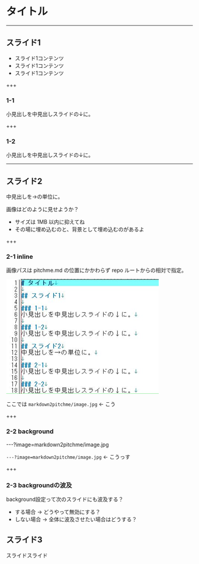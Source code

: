# タイトル

---

## スライド1
- スライド1コンテンツ
- スライド1コンテンツ
- スライド1コンテンツ

+++

### 1-1
小見出しを中見出しスライドの↓に。

+++

### 1-2
小見出しを中見出しスライドの↓に。

---

## スライド2
中見出しを→の単位に。

画像はどのように見せようか？

- サイズは 1MB 以内に抑えてね
- その場に埋め込むのと、背景として埋め込むのがあるよ

+++

### 2-1 inline
画像パスは pitchme.md の位置にかかわらず repo ルートからの相対で指定。

![image.jpg](markdown2pitchme/image.jpg)

ここでは `markdown2pitchme/image.jpg` ← こう

+++

### 2-2 background
---?image=markdown2pitchme/image.jpg

`---?image=markdown2pitchme/image.jpg` ← こうっす

+++

### 2-3 backgroundの波及
background設定って次のスライドにも波及する？

- する場合 → どうやって無効にする？
- しない場合 → 全体に波及させたい場合はどうする？

## スライド3
スライドスライド
